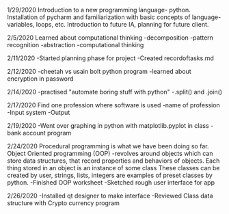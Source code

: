 1/29/2020
Introduction to a new programming language- python. Installation of pycharm and familiarization with basic concepts of language- variables, loops, etc.
Introduction to future IA, planning for future client.

2/5/2020
Learned about computational thinking
-decomposition
-pattern recognition
-abstraction
-computational thinking

2/11/2020
-Started planning phase for project
-Created recordoftasks.md


2/12/2020
-cheetah vs usain bolt python program
-learned about encryption in password

2/14/2020
-practised "automate boring stuff with python"
-.split() and .join()

2/17/2020
Find one profession where software is used
-name of profession
-Input system
-Output 

2/19/2020
-Went over graphing in python with matplotlib.pyplot in class
-bank account program

2/24/2020
Procedural programming is what we have been doing so far.
Object Oriented programming (OOP) -revolves around objects which can store data structures, that record properties and behaviors of objects.
Each thing stored in an object is an instance of some class
These classes can be created by user, strings, lists, integers are examples of preset classes by python. 
-Finished OOP worksheet
-Sketched rough user interface for app

2/26/2020
-Installed qt designer to make interface
-Reviewed Class data structure with Crypto currency program


